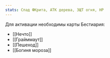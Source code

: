 ```yaml
---
stats: Спад ФКрита, АТК дерева, ЗЩТ огня, HP
---
```

Для активации необходимы карты Бестиария:
- [[Нечто]]
- [[Грайммаут]]
- [[Пешеход]]
- [[Богиня мороза]]